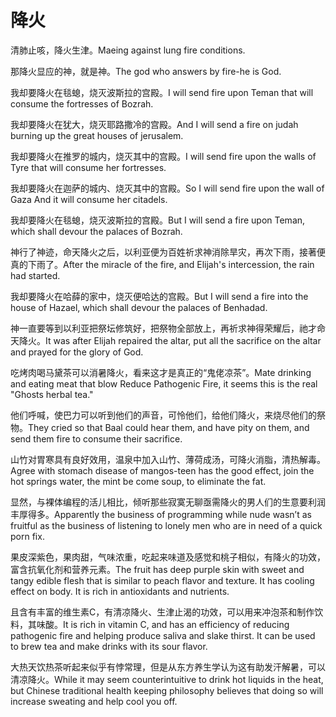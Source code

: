 # 降火

<p><span class="chinese">清肺止咳，降火生津。</span><span class="english">Maeing against lung fire conditions.</span></p>

<p><span class="chinese">那降火显应的神，就是神。</span><span class="english">The god who answers by fire-he is God.</span></p>

<p><span class="chinese">我却要降火在毯螅，烧灭波斯拉的宫殿。</span><span class="english">I will send fire upon Teman that will consume the fortresses of Bozrah.</span></p>

<p><span class="chinese">我却要降火在犹大，烧灭耶路撒冷的宫殿。</span><span class="english">And I will send a fire on judah burning up the great houses of jerusalem.</span></p>

<p><span class="chinese">我却要降火在推罗的城内，烧灭其中的宫殿。</span><span class="english">I will send fire upon the walls of Tyre that will consume her fortresses.</span></p>

<p><span class="chinese">我却要降火在迦萨的城内、烧灭其中的宫殿。</span><span class="english">So I will send fire upon the wall of Gaza And it will consume her citadels.</span></p>

<p><span class="chinese">我却要降火在毯螅，烧灭波斯拉的宫殿。</span><span class="english">But I will send a fire upon Teman, which shall devour the palaces of Bozrah.</span></p>

<p><span class="chinese">神行了神迹，命天降火之后，以利亚便为百姓祈求神消除旱灾，再次下雨，接著便真的下雨了。</span><span class="english">After the miracle of the fire, and Elijah's intercession, the rain had started.</span></p>

<p><span class="chinese">我却要降火在哈薛的家中，烧灭便哈达的宫殿。</span><span class="english">But I will send a fire into the house of Hazael, which shall devour the palaces of Benhadad.</span></p>

<p><span class="chinese">神一直要等到以利亚把祭坛修筑好，把祭物全部放上，再祈求神得荣耀后，祂才命天降火。</span><span class="english">It was after Elijah repaired the altar, put all the sacrifice on the altar and prayed for the glory of God.</span></p>

<p><span class="chinese">吃烤肉喝马黛茶可以消暑降火，看来这才是真正的“鬼佬凉茶”。</span><span class="english">Mate drinking and eating meat that blow Reduce Pathogenic Fire, it seems this is the real "Ghosts herbal tea."</span></p>

<p><span class="chinese">他们呼喊，使巴力可以听到他们的声音，可怜他们，给他们降火，来烧尽他们的祭物。</span><span class="english">They cried so that Baal could hear them, and have pity on them, and send them fire to consume their sacrifice.</span></p>

<p><span class="chinese">山竹对胃寒具有良好效用，温泉中加入山竹、薄荷成汤，可降火消脂，清热解毒。</span><span class="english">Agree with stomach disease of mangos-teen has the good effect, join the hot springs water, the mint be come soup, to eliminate the fat.</span></p>

<p><span class="chinese">显然，与裸体编程的活儿相比，倾听那些寂寞无聊亟需降火的男人们的生意要利润丰厚得多。</span><span class="english">Apparently the business of programming while nude wasn’t as fruitful as the business of listening to lonely men who are in need of a quick porn fix.</span></p>

<p><span class="chinese">果皮深紫色，果肉甜，气味浓重，吃起来味道及感觉和桃子相似，有降火的功效，富含抗氧化剂和营养元素。</span><span class="english">The fruit has deep purple skin with sweet and tangy edible flesh that is similar to peach flavor and texture. It has cooling effect on body. It is rich in antioxidants and nutrients.</span></p>

<p><span class="chinese">且含有丰富的维生素C，有清凉降火、生津止渴的功效，可以用来冲泡茶和制作饮料，其味酸。</span><span class="english">It is rich in vitamin C, and has an efficiency of reducing pathogenic fire and helping produce saliva and slake thirst. It can be used to brew tea and make drinks with its sour flavor.</span></p>

<p><span class="chinese">大热天饮热茶听起来似乎有悖常理，但是从东方养生学认为这有助发汗解暑，可以清凉降火。</span><span class="english">While it may seem counterintuitive to drink hot liquids in the heat, but Chinese traditional health keeping philosophy believes that doing so will increase sweating and help cool you off.</span></p>

